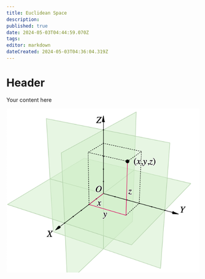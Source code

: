 ```yaml
---
title: Euclidean Space
description: 
published: true
date: 2024-05-03T04:44:59.070Z
tags: 
editor: markdown
dateCreated: 2024-05-03T04:36:04.319Z
---
```


# Header
Your content here

![euclidean-space.png](/images/euclidean-space.png)